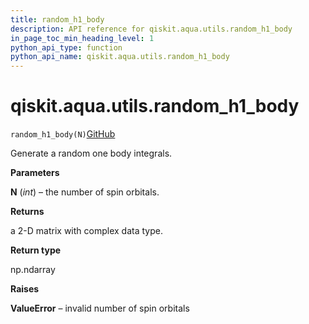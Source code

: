```yaml
---
title: random_h1_body
description: API reference for qiskit.aqua.utils.random_h1_body
in_page_toc_min_heading_level: 1
python_api_type: function
python_api_name: qiskit.aqua.utils.random_h1_body
---
```


# qiskit.aqua.utils.random\_h1\_body

<span id="qiskit.aqua.utils.random_h1_body" />

`random_h1_body(N)`[GitHub](https://github.com/qiskit-community/qiskit-aqua/tree/stable/0.9/qiskit/aqua/utils/random_matrix_generator.py "view source code")

Generate a random one body integrals.

**Parameters**

**N** (*int*) – the number of spin orbitals.

**Returns**

a 2-D matrix with complex data type.

**Return type**

np.ndarray

**Raises**

**ValueError** – invalid number of spin orbitals

